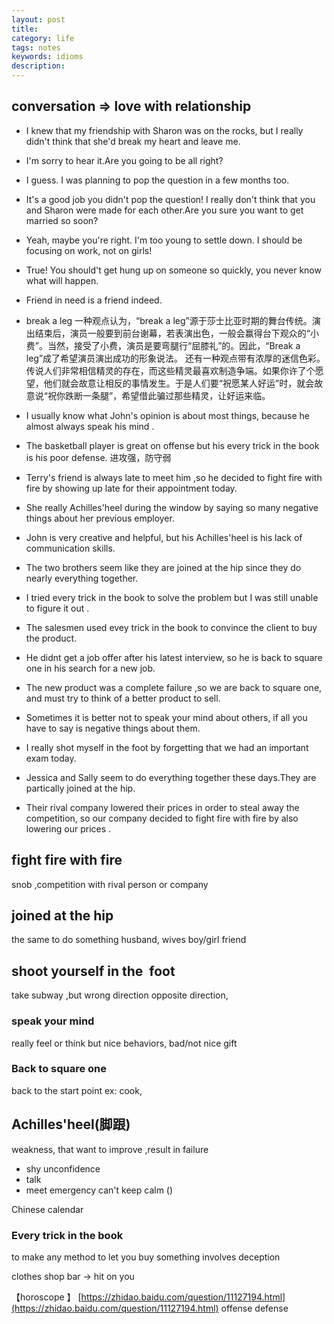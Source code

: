 ```yaml
---
layout: post
title:  
category: life
tags: notes
keywords: idioms
description:
---
```


## conversation => love with relationship
- I knew that my friendship with Sharon was on the rocks, but I really didn't think that she'd break my heart and leave me.
- I'm sorry to hear it.Are you going to be all right?
- I guess. I was planning to pop the question in a few months too.
- It's a good job you didn't pop the question! I really don't think that you and Sharon were made for each other.Are you sure you want to get married so soon?
- Yeah, maybe you're right. I'm too young to settle down. I should be focusing on work, not on girls!
- True! You should't get hung up on someone so quickly, you never know what will happen.

- Friend in need is a friend indeed.
- break a leg
一种观点认为，“break a leg”源于莎士比亚时期的舞台传统。演出结束后，演员一般要到前台谢幕，若表演出色，一般会赢得台下观众的“小费”。当然，接受了小费，演员是要弯腿行“屈膝礼”的。因此，“Break a leg”成了希望演员演出成功的形象说法。
还有一种观点带有浓厚的迷信色彩。传说人们非常相信精灵的存在，而这些精灵最喜欢制造争端。如果你许了个愿望，他们就会故意让相反的事情发生。于是人们要“祝愿某人好运”时，就会故意说“祝你跌断一条腿”，希望借此骗过那些精灵，让好运来临。

- I usually know what John's opinion is about most things, because he almost always speak his mind .

- The basketball player is great on offense but his every trick in the book is his poor defense.
进攻强，防守弱

- Terry's friend is always late to meet him ,so he decided to fight fire with fire by showing up late for their appointment today.

- She really Achilles'heel during the window by saying so many negative things about her previous employer.

- John is very creative and helpful, but his Achilles'heel is his lack of communication skills.


- The two brothers seem like they are joined at the hip since they do nearly everything together.

- I tried every trick in the book to solve the problem but I was still unable to figure it out .

- The salesmen used evey trick in the book to convince the client to buy the product.

- He didnt get a job offer after his latest interview, so he is back to square one  in his search for a new job.

- The new product was a complete failure ,so we are back to square one, and must try to think of a better product to sell.

- Sometimes it is better not to speak your mind about others, if all you have to say is negative things about them.

- I really shot myself in the foot by forgetting that we had an important exam today.

- Jessica and Sally seem to do everything together these days.They are partically joined at the hip.

- Their rival company lowered their prices in order to steal away the competition, so our company decided to fight fire with fire by also lowering our prices .


## fight fire with fire
snob ,competition with rival person or company

## joined at the hip
the same to do something
husband, wives
boy/girl friend

## shoot yourself in the  foot
take subway ,but wrong direction
opposite direction,

### speak your mind
really feel or think
but nice behaviors, bad/not nice gift

### Back to square one
back to the start point
ex:
cook,

## Achilles'heel(脚跟)
weakness, that want to improve ,result in failure
* shy  unconfidence
* talk
* meet emergency can't keep calm ()

Chinese calendar


### Every trick in the book
to make any method to let you buy something
involves deception

clothes shop
bar -> hit on you

【horoscope 】
[https://zhidao.baidu.com/question/11127194.html](https://zhidao.baidu.com/question/11127194.html)
offense
defense
